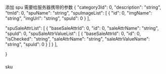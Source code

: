 ###

添加 spu 需要给服务器携带的参数
{
"category3Id": 0,
"description": "string",
"tmId": 0,
"spuName": "string",
"spuImageList": [
{
"id": 0,
"imgName": "string",
"imgUrl": "string",
"spuId": 0
}
],

"spuSaleAttrList": [
{
"baseSaleAttrId": 0,
"id": 0,
"saleAttrName": "string",
"spuId": 0,
"spuSaleAttrValueList": [
{
"baseSaleAttrId": 0,
"id": 0,
"isChecked": "string",
"saleAttrName": "string",
"saleAttrValueName": "string",
"spuId": 0
}
]
}
],

}


###
sku